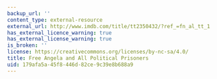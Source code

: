 ```yaml
---
backup_url: ''
content_type: external-resource
external_url: http://www.imdb.com/title/tt2350432/?ref_=fn_al_tt_1
has_external_licence_warning: true
has_external_license_warning: true
is_broken: ''
license: https://creativecommons.org/licenses/by-nc-sa/4.0/
title: Free Angela and All Political Prisoners
uid: 179afa5a-45f8-446d-82ce-9c39e8b688a9
---
```

